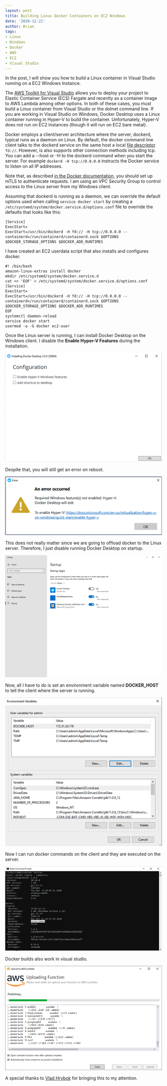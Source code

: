 ```yaml
---
layout: post
title: Building Linux Docker Containers on EC2 Windows
date: '2020-12-21'
author: Brian
tags: 
- Linux
- Windows
- Docker
- AWS
- EC2
- Visual Studio
---
```


In the post, I will show you how to build a Linux container in Visual Studio running on a EC2 Windows Instance. 

The [AWS Toolkit for Visual Studio](https://aws.amazon.com/visualstudio/) allows you to deploy your project to Elastic Container Service (ECS) Fargate and recently as a container image to AWS Lambda among other options. In both of these cases, you must build a Linux container from Visual Studio or the dotnet command line. If you are working in Visual Studio on Windows, Docker Desktop uses a Linux container running in Hyper-V to build the container. Unfortunately, Hyper-V does not run on EC2 Instances (though it will run on EC2 bare metal).

Docker employs a client/server architecture where the server, dockerd, typical runs as a daemon on Linux. By default, the docker command line client talks to the dockerd service on the same host a local [file descriptor](https://en.wikipedia.org/wiki/File_descriptor) `fd://`. However, is also supports other connection methods including tcp. You can add a --host or -H to the dockerd command when you start the server. For example `dockerd -H tcp://0.0.0.0` instructs the Docker service to listen on all IP addresses. 

Note that, as described  [in the Docker documentation](https://docs.docker.com/config/daemon/), you should set up mTLS to authenticate requests. I am using an VPC Security Group to control access to the Linux server from my Windows client.

Assuming that dockerd is running as a daemon, we can override the default options used when calling `service docker start` by creating a `/etc/systemd/system/docker.service.d/options.conf` file to override the defaults that looks like this:

```
[Service]
ExecStart=
ExecStart=/usr/bin/dockerd -H fd:// -H tcp://0.0.0.0 --containerd=/run/containerd/containerd.sock $OPTIONS $DOCKER_STORAGE_OPTIONS $DOCKER_ADD_RUNTIMES
```

I have created an EC2 userdata script that also installs and configures docker.

```
#! /bin/bash
amazon-linux-extras install docker
mkdir /etc/systemd/system/docker.service.d
cat << 'EOF' > /etc/systemd/system/docker.service.d/options.conf 
[Service]
ExecStart=
ExecStart=/usr/bin/dockerd -H fd:// -H tcp://0.0.0.0 --containerd=/run/containerd/containerd.sock $OPTIONS $DOCKER_STORAGE_OPTIONS $DOCKER_ADD_RUNTIMES
EOF
systemctl daemon-reload
service docker start
usermod -a -G docker ec2-user
```

Once the Linux server is running, I can install Docker Desktop on the Windows client. I disable the **Enable Hyper-V Features**  during the installation.

![Docker Desktop Installer](docker-desktop-installer.png) 

Despite that, you will still get an error on reboot. 

![Docker Desktop Error](docker-desktop-error.png) 

This does not really matter since we are going to offload docker to the Linux server. Therefore, I just disable running Docker Desktop on startup.

![Docker Desktop Startup](docker-desktop-startup.png) 

Now, all I have to do is set an environment variable named **DOCKER_HOST** to tell the client where the server is running. 

![Docker Host Environment Variable](docker-host-env-var.png) 

Now I can run docker commands on the client and they are executed on the server.

![Docker Version](docker-version.png) 

Docker builds also work in visual studio. 

![Visual Studio Buidld](visual-studio-build.png)

A special thanks to [Vlad Hrybok](https://www.linkedin.com/in/vladhrybok/) for bringing this to my attention. 